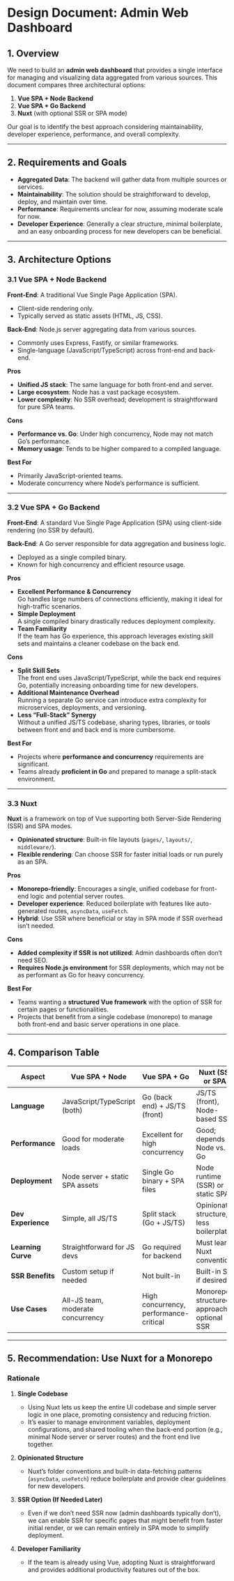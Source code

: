 # Design Document: Admin Web Dashboard

## 1. Overview

We need to build an **admin web dashboard** that provides a single interface for managing and visualizing data aggregated from various sources. This document compares three architectural options:

1. **Vue SPA + Node Backend**
2. **Vue SPA + Go Backend**
3. **Nuxt** (with optional SSR or SPA mode)

Our goal is to identify the best approach considering maintainability, developer experience, performance, and overall complexity.

---

## 2. Requirements and Goals

- **Aggregated Data**: The backend will gather data from multiple sources or services.
- **Maintainability**: The solution should be straightforward to develop, deploy, and maintain over time.
- **Performance**: Requirements unclear for now, assuming moderate scale for now.
- **Developer Experience**: Generally a clear structure, minimal boilerplate, and an easy onboarding process for new developers can be beneficial.

---

## 3. Architecture Options

### 3.1 Vue SPA + Node Backend

**Front-End**: A traditional Vue Single Page Application (SPA).

- Client-side rendering only.
- Typically served as static assets (HTML, JS, CSS).

**Back-End**: Node.js server aggregating data from various sources.

- Commonly uses Express, Fastify, or similar frameworks.
- Single-language (JavaScript/TypeScript) across front-end and back-end.

**Pros**

- **Unified JS stack**: The same language for both front-end and server.
- **Large ecosystem**: Node has a vast package ecosystem.
- **Lower complexity**: No SSR overhead; development is straightforward for pure SPA teams.

**Cons**

- **Performance vs. Go**: Under high concurrency, Node may not match Go’s performance.
- **Memory usage**: Tends to be higher compared to a compiled language.

**Best For**

- Primarily JavaScript-oriented teams.
- Moderate concurrency where Node’s performance is sufficient.

---

### 3.2 Vue SPA + Go Backend

**Front-End**: A standard Vue Single Page Application (SPA) using client-side rendering (no SSR by default).

**Back-End**: A Go server responsible for data aggregation and business logic.

- Deployed as a single compiled binary.
- Known for high concurrency and efficient resource usage.

**Pros**

- **Excellent Performance & Concurrency**  
   Go handles large numbers of connections efficiently, making it ideal for high-traffic scenarios.
- **Simple Deployment**  
   A single compiled binary drastically reduces deployment complexity.
- **Team Familiarity**  
   If the team has Go experience, this approach leverages existing skill sets and maintains a cleaner codebase on the back end.

**Cons**

- **Split Skill Sets**  
   The front end uses JavaScript/TypeScript, while the back end requires Go, potentially increasing onboarding time for new developers.
- **Additional Maintenance Overhead**  
   Running a separate Go service can introduce extra complexity for microservices, deployments, and versioning.
- **Less “Full-Stack” Synergy**  
   Without a unified JS/TS codebase, sharing types, libraries, or tools between front end and back end is more cumbersome.

**Best For**

- Projects where **performance and concurrency** requirements are significant.
- Teams already **proficient in Go** and prepared to manage a split-stack environment.

---

### 3.3 Nuxt

**Nuxt** is a framework on top of Vue supporting both Server-Side Rendering (SSR) and SPA modes.

- **Opinionated structure**: Built-in file layouts (`pages/`, `layouts/`, `middleware/`).
- **Flexible rendering**: Can choose SSR for faster initial loads or run purely as an SPA.

**Pros**

- **Monorepo-friendly**: Encourages a single, unified codebase for front-end logic and potential server routes.
- **Developer experience**: Reduced boilerplate with features like auto-generated routes, `asyncData`, `useFetch`.
- **Hybrid**: Use SSR where beneficial or stay in SPA mode if SSR overhead isn’t needed.

**Cons**

- **Added complexity if SSR is not utilized**: Admin dashboards often don’t need SEO.
- **Requires Node.js environment** for SSR deployments, which may not be as performant as Go for heavy concurrency.

**Best For**

- Teams wanting a **structured Vue framework** with the option of SSR for certain pages or functionalities.
- Projects that benefit from a single codebase (monorepo) to manage both front-end and basic server operations in one place.

---

## 4. Comparison Table

| Aspect             | **Vue SPA + Node**                | **Vue SPA + Go**                       | **Nuxt** (SSR or SPA)                       |
| ------------------ | --------------------------------- | -------------------------------------- | ------------------------------------------- |
| **Language**       | JavaScript/TypeScript (both)      | Go (back end) + JS/TS (front)          | JS/TS (front), Node-based SSR               |
| **Performance**    | Good for moderate loads           | Excellent for high concurrency         | Good; depends on Node vs. Go                |
| **Deployment**     | Node server + static SPA assets   | Single Go binary + SPA files           | Node runtime (SSR) or static SPA            |
| **Dev Experience** | Simple, all JS/TS                 | Split stack (Go + JS/TS)               | Opinionated structure, less boilerplate     |
| **Learning Curve** | Straightforward for JS devs       | Go required for backend                | Must learn Nuxt conventions                 |
| **SSR Benefits**   | Custom setup if needed            | Not built-in                           | Built-in SSR if desired                     |
| **Use Cases**      | All-JS team, moderate concurrency | High concurrency, performance-critical | Monorepo, structured approach, optional SSR |

---

## 5. Recommendation: **Use Nuxt** for a Monorepo

### Rationale

1. **Single Codebase**

   - Using Nuxt lets us keep the entire UI codebase and simple server logic in one place, promoting consistency and reducing friction.
   - It’s easier to manage environment variables, deployment configurations, and shared tooling when the back-end portion (e.g., minimal Node server or server routes) and the front end live together.

2. **Opinionated Structure**

   - Nuxt’s folder conventions and built-in data-fetching patterns (`asyncData`, `useFetch`) reduce boilerplate and provide clear guidelines for new developers.

3. **SSR Option (If Needed Later)**

   - Even if we don’t need SSR now (admin dashboards typically don’t), we can enable SSR for specific pages that might benefit from faster initial render, or we can remain entirely in SPA mode to simplify deployment.

4. **Developer Familiarity**

   - If the team is already using Vue, adopting Nuxt is straightforward and provides additional productivity features out of the box.
